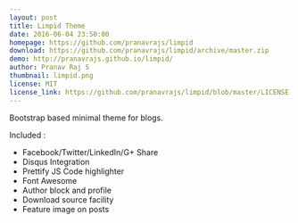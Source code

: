 ```yaml
---
layout: post
title: Limpid Theme
date: 2016-06-04 23:50:00
homepage: https://github.com/pranavrajs/limpid
download: https://github.com/pranavrajs/limpid/archive/master.zip
demo: http://pranavrajs.github.io/limpid/
author: Pranav Raj S
thumbnail: limpid.png
license: MIT
license_link: https://github.com/pranavrajs/limpid/blob/master/LICENSE
---
```


Bootstrap based minimal theme for blogs.

Included :

* Facebook/Twitter/LinkedIn/G+ Share
* Disqus Integration
* Prettify JS Code highlighter
* Font Awesome
* Author block and profile
* Download source facility
* Feature image on posts
